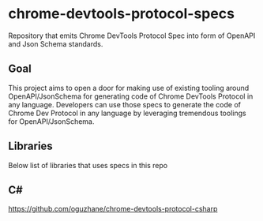 # chrome-devtools-protocol-specs

Repository that emits Chrome DevTools Protocol Spec into form of OpenAPI and Json Schema standards.

## Goal
This project aims to open a door for making use of existing tooling around OpenAPI/JsonSchema for generating code of Chrome DevTools Protocol in any language.
Developers can use those specs to generate the code of Chrome Dev Protocol in any language by leveraging tremendous toolings for OpenAPI/JsonSchema.

## Libraries
Below list of libraries that uses specs in this repo

## C#
https://github.com/oguzhane/chrome-devtools-protocol-csharp
